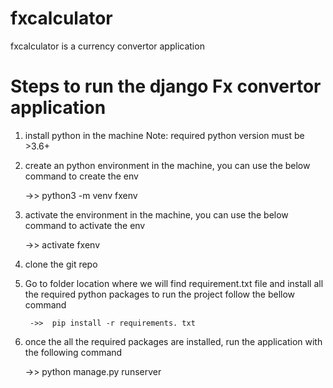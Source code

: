 # fxcalculator
fxcalculator is a currency convertor application 

# Steps to run the django Fx convertor application 

1. install python in the machine 
    Note: required python version must be >3.6+

2. create an python environment in the machine, 
    you can use the below command to create the env
    
    ->> python3 -m venv fxenv

3. activate the environment in the machine,
    you can use the below command to activate the env 
    
    ->> activate fxenv 

4. clone the git repo 


5. Go to folder location where we will find requirement.txt file and install all the required python packages to run the project 
    follow the bellow command 

        ->>  pip install -r requirements. txt

6. once the all the required packages are installed, run the application with the following command 

    ->> python manage.py runserver



